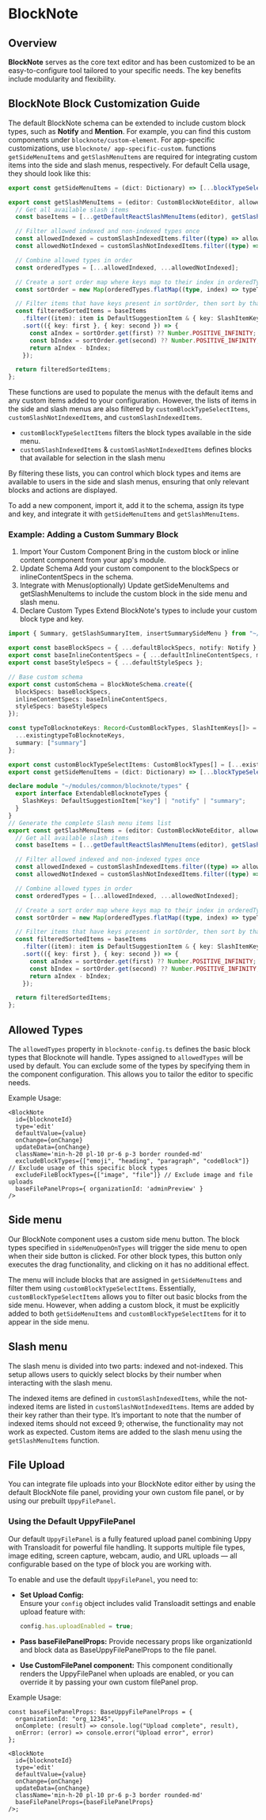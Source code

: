 # BlockNote

## Overview

**BlockNote** serves as the core text editor and has been customized to be an easy-to-configure tool tailored to your specific
needs. The key benefits include modularity and flexibility.

## BlockNote Block Customization Guide

The default BlockNote schema can be extended to include custom block types, such as **Notify** and **Mention**. For example,
you can find this custom components under `blocknote/custom-element`. For app-specific customizations, use `blocknote/
app-specific-custom`.
functions `getSideMenuItems` and `getSlashMenuItems` are required for integrating custom items into the side and slash menus,
respectively. For default Cella usage, they should look like this:

```typescript
export const getSideMenuItems = (dict: Dictionary) => [...blockTypeSelectItems(dict)];

export const getSlashMenuItems = (editor: CustomBlockNoteEditor, allowedTypes: readonly CustomBlockTypes[]): DefaultReactSuggestionItem[] => {
  // Get all available slash items
  const baseItems = [...getDefaultReactSlashMenuItems(editor), getSlashSummaryItem(editor)];

  // Filter allowed indexed and non-indexed types once
  const allowedIndexed = customSlashIndexedItems.filter((type) => allowedTypes.includes(type));
  const allowedNotIndexed = customSlashNotIndexedItems.filter((type) => allowedTypes.includes(type));

  // Combine allowed types in order
  const orderedTypes = [...allowedIndexed, ...allowedNotIndexed];

  // Create a sort order map where keys map to their index in orderedTypes
  const sortOrder = new Map(orderedTypes.flatMap((type, index) => typeToBlocknoteKeys[type].map((key) => [key, index])));

  // Filter items that have keys present in sortOrder, then sort by that index
  const filteredSortedItems = baseItems
    .filter((item): item is DefaultSuggestionItem & { key: SlashItemKeys } => "key" in item && sortOrder.has(item.key as SlashItemKeys))
    .sort(({ key: first }, { key: second }) => {
      const aIndex = sortOrder.get(first) ?? Number.POSITIVE_INFINITY;
      const bIndex = sortOrder.get(second) ?? Number.POSITIVE_INFINITY;
      return aIndex - bIndex;
    });

  return filteredSortedItems;
};
```

These functions are used to populate the menus with the default items and any custom items added to your configuration.
However, the lists of items in the side and slash menus are also filtered by `customBlockTypeSelectItems`,
`customSlashNotIndexedItems`, and `customSlashIndexedItems`.

- `customBlockTypeSelectItems` filters the block types available in the side menu.
- `customSlashIndexedItems` & `customSlashNotIndexedItems` defines blocks that available for selection in the slash menu

By filtering these lists, you can control which block types and items are available to users in the side and slash menus,
ensuring that only relevant blocks and actions are displayed.

To add a new component, import it, add it to the schema, assign its type and key, and integrate it with `getSideMenuItems`
and `getSlashMenuItems`.

### Example: Adding a Custom Summary Block

1. Import Your Custom Component
   Bring in the custom block or inline content component from your app's module.
2. Update Schema
   Add your custom component to the blockSpecs or inlineContentSpecs in the schema.
3. Integrate with Menus(optionally)
   Update getSideMenuItems and getSlashMenuItems to include the custom block in the side menu and slash menu.
4. Declare Custom Types
   Extend BlockNote's types to include your custom block type and key.

```typescript
import { Summary, getSlashSummaryItem, insertSummarySideMenu } from "~/modules/common/blocknote/app-specific-custom/summary-block";

export const baseBlockSpecs = { ...defaultBlockSpecs, notify: Notify }; // Adds Notify block
export const baseInlineContentSpecs = { ...defaultInlineContentSpecs, mention: MentionSchema }; // Adds Mention tag
export const baseStyleSpecs = { ...defaultStyleSpecs };

// Base custom schema
export const customSchema = BlockNoteSchema.create({
  blockSpecs: baseBlockSpecs,
  inlineContentSpecs: baseInlineContentSpecs,
  styleSpecs: baseStyleSpecs
});

const typeToBlocknoteKeys: Record<CustomBlockTypes, SlashItemKeys[]> = {
  ...existingtypeToBlocknoteKeys,
  summary: ["summary"]
};

export const customBlockTypeSelectItems: CustomBlockTypes[] = [...existingCustomBlockTypeSelectItems, "summary"];
export const getSideMenuItems = (dict: Dictionary) => [...blockTypeSelectItems(dict), insertSummarySideMenu()];

declare module "~/modules/common/blocknote/types" {
  export interface ExtendableBlocknoteTypes {
    SlashKeys: DefaultSuggestionItem["key"] | "notify" | "summary";
  }
}
// Generate the complete Slash menu items list
export const getSlashMenuItems = (editor: CustomBlockNoteEditor, allowedTypes: readonly CustomBlockTypes[]): DefaultReactSuggestionItem[] => {
  // Get all available slash items
  const baseItems = [...getDefaultReactSlashMenuItems(editor), getSlashNotifySlashItem(editor), getSlashSummaryItem(editor)];

  // Filter allowed indexed and non-indexed types once
  const allowedIndexed = customSlashIndexedItems.filter((type) => allowedTypes.includes(type));
  const allowedNotIndexed = customSlashNotIndexedItems.filter((type) => allowedTypes.includes(type));

  // Combine allowed types in order
  const orderedTypes = [...allowedIndexed, ...allowedNotIndexed];

  // Create a sort order map where keys map to their index in orderedTypes
  const sortOrder = new Map(orderedTypes.flatMap((type, index) => typeToBlocknoteKeys[type].map((key) => [key, index])));

  // Filter items that have keys present in sortOrder, then sort by that index
  const filteredSortedItems = baseItems
    .filter((item): item is DefaultSuggestionItem & { key: SlashItemKeys } => "key" in item && sortOrder.has(item.key as SlashItemKeys))
    .sort(({ key: first }, { key: second }) => {
      const aIndex = sortOrder.get(first) ?? Number.POSITIVE_INFINITY;
      const bIndex = sortOrder.get(second) ?? Number.POSITIVE_INFINITY;
      return aIndex - bIndex;
    });

  return filteredSortedItems;
};
```

## Allowed Types

The `allowedTypes` property in `blocknote-config.ts` defines the basic block types that Blocknote will handle. Types assigned to `allowedTypes` will be used by default. You can exclude some of the types by specifying them in the <BlockNote /> component configuration. This allows you to tailor the editor to specific needs.

Example Usage:

```tsx
<BlockNote
  id={blocknoteId}
  type='edit'
  defaultValue={value}
  onChange={onChange}
  updateData={onChange}
  className='min-h-20 pl-10 pr-6 p-3 border rounded-md'
  excludeBlockTypes={["emoji", "heading", "paragraph", "codeBlock"]} // Exclude usage of this specific block types
  excludeFileBlockTypes={["image", "file"]} // Exclude image and file uploads
  baseFilePanelProps={ organizationId: 'adminPreview' }
/>
```

## Side menu

Our BlockNote component uses a custom side menu button. The block types specified in `sideMenuOpenOnTypes` will trigger the
side menu to open when their side button is clicked. For other block types, this button only executes the drag functionality,
and clicking on it has no additional effect.

The menu will include blocks that are assigned in `getSideMenuItems` and filter them using `customBlockTypeSelectItems`.
Essentially, `customBlockTypeSelectItems` allows you to filter out basic blocks from the side menu. However, when adding a
custom block, it must be explicitly added to both `getSideMenuItems` and `customBlockTypeSelectItems` for it to appear in the
side menu.

## Slash menu

The slash menu is divided into two parts: indexed and not-indexed. This setup allows users to quickly select blocks by their
number when interacting with the slash menu.

The indexed items are defined in `customSlashIndexedItems`, while the not-indexed items are listed in
`customSlashNotIndexedItems`. Items are added by their key rather than their type. It’s
important to note that the number of indexed items should not exceed 9; otherwise, the functionality may not work as expected.
Custom items are added to the slash menu using the `getSlashMenuItems` function.

## File Upload

You can integrate file uploads into your BlockNote editor either by using the default BlockNote file panel, providing your own custom file panel, or by using our prebuilt `UppyFilePanel`.

### Using the Default UppyFilePanel

Our default `UppyFilePanel` is a fully featured upload panel combining Uppy with Transloadit for powerful file handling. It supports multiple file types, image editing, screen capture, webcam, audio, and URL uploads — all configurable based on the type of block you are working with.

To enable and use the default `UppyFilePanel`, you need to:

- **Set Upload Config:**  
  Ensure your `config` object includes valid Transloadit settings and enable upload feature with:

  ```ts
  config.has.uploadEnabled = true;
  ```

- **Pass baseFilePanelProps:**
  Provide necessary props like organizationId and block data as BaseUppyFilePanelProps to the file panel.
- **Use CustomFilePanel component:**
  This component conditionally renders the UppyFilePanel when uploads are enabled, or you can override it by passing your own custom filePanel prop.

Example Usage:

```tsx
const baseFilePanelProps: BaseUppyFilePanelProps = {
  organizationId: "org_12345",
  onComplete: (result) => console.log("Upload complete", result),
  onError: (error) => console.error("Upload error", error)
};

<BlockNote
  id={blocknoteId}
  type='edit'
  defaultValue={value}
  onChange={onChange}
  updateData={onChange}
  className='min-h-20 pl-10 pr-6 p-3 border rounded-md'
  baseFilePanelProps={baseFilePanelProps}
/>;
```

